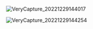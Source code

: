 ![VeryCapture_20221229144017](https://user-images.githubusercontent.com/26371465/209914143-b7d4b26a-10d4-4199-86a3-12c705f132f2.jpg)

![VeryCapture_20221229144254](https://user-images.githubusercontent.com/26371465/209914176-58df48e1-8b6a-4a22-b235-8236c8068885.jpg)
